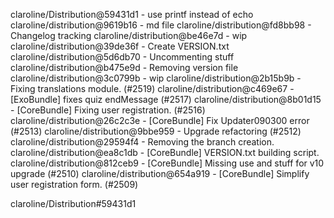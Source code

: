 claroline/Distribution@59431d1 - use printf instead of echo
claroline/distribution@9619b16 - md file
claroline/distribution@fd8bb98 - Changelog tracking
claroline/distribution@be46e7d - wip
claroline/distribution@39de36f - Create VERSION.txt
claroline/distribution@5d6db70 - Uncommenting stuff
claroline/distribution@b475e9d - Removing version file
claroline/distribution@3c0799b - wip
claroline/distribution@2b15b9b - Fixing translations module. (#2519)
claroline/distribution@c469e67 - [ExoBundle] fixes quiz endMessage (#2517)
claroline/distribution@8b01d15 - [CoreBundle] Fixing user registration. (#2516)
claroline/distribution@26c2c3e - [CoreBundle] Fix Updater090300 error (#2513)
claroline/distribution@9bbe959 - Upgrade refactoring (#2512)
claroline/distribution@29594f4 - Removing the branch creation.
claroline/distribution@ea8c1db - [CoreBundle] VERSION.txt building script.
claroline/distribution@812ceb9 - [CoreBundle] Missing use and stuff for v10 upgrade (#2510)
claroline/distribution@654a919 - [CoreBundle] Simplify user registration form. (#2509)

claroline/Distribution#59431d1
